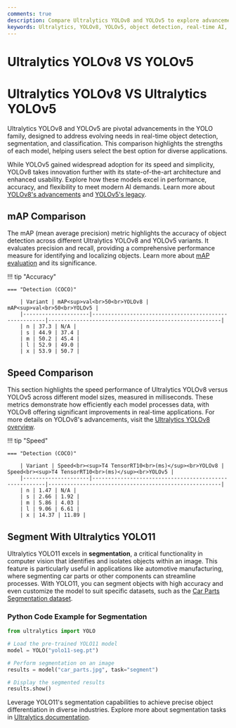 ```yaml
---
comments: true
description: Compare Ultralytics YOLOv8 and YOLOv5 to explore advancements in object detection, real-time AI, and edge AI. Discover how these state-of-the-art computer vision models differ in speed, accuracy, and versatility for various applications. 
keywords: Ultralytics, YOLOv8, YOLOv5, object detection, real-time AI, edge AI, computer vision, model comparison
---
```

# Ultralytics YOLOv8 VS YOLOv5
# Ultralytics YOLOv8 VS Ultralytics YOLOv5

Ultralytics YOLOv8 and YOLOv5 are pivotal advancements in the YOLO family, designed to address evolving needs in real-time object detection, segmentation, and classification. This comparison highlights the strengths of each model, helping users select the best option for diverse applications.

While YOLOv5 gained widespread adoption for its speed and simplicity, YOLOv8 takes innovation further with its state-of-the-art architecture and enhanced usability. Explore how these models excel in performance, accuracy, and flexibility to meet modern AI demands. Learn more about [YOLOv8's advancements](https://docs.ultralytics.com/models/yolov8/) and [YOLOv5's legacy](https://github.com/ultralytics/yolov5).


## mAP Comparison

The mAP (mean average precision) metric highlights the accuracy of object detection across different Ultralytics YOLOv8 and YOLOv5 variants. It evaluates precision and recall, providing a comprehensive performance measure for identifying and localizing objects. Learn more about [mAP evaluation](https://www.ultralytics.com/glossary/mean-average-precision-map) and its significance.


!!! tip "Accuracy"

	=== "Detection (COCO)"

		| Variant | mAP<sup>val<br>50<br>YOLOv8 | mAP<sup>val<br>50<br>YOLOv5 |
		|---------------------|-------------------------------------------------------|-------------------------------------------------------|
		| n | 37.3 | N/A |
		| s | 44.9 | 37.4 |
		| m | 50.2 | 45.4 |
		| l | 52.9 | 49.0 |
		| x | 53.9 | 50.7 |
		

## Speed Comparison

This section highlights the speed performance of Ultralytics YOLOv8 versus YOLOv5 across different model sizes, measured in milliseconds. These metrics demonstrate how efficiently each model processes data, with YOLOv8 offering significant improvements in real-time applications. For more details on YOLOv8's advancements, visit the [Ultralytics YOLOv8 overview](https://docs.ultralytics.com/models/yolov8/).


!!! tip "Speed"

	=== "Detection (COCO)"

		| Variant | Speed<br><sup>T4 TensorRT10<br>(ms)</sup><br>YOLOv8 | Speed<br><sup>T4 TensorRT10<br>(ms)</sup><br>YOLOv5 |
		|---------------------|-------------------------------------------------------|-------------------------------------------------------|
		| n | 1.47 | N/A |
		| s | 2.66 | 1.92 |
		| m | 5.86 | 4.03 |
		| l | 9.06 | 6.61 |
		| x | 14.37 | 11.89 |

## Segment With Ultralytics YOLO11

Ultralytics YOLO11 excels in **segmentation**, a critical functionality in computer vision that identifies and isolates objects within an image. This feature is particularly useful in applications like automotive manufacturing, where segmenting car parts or other components can streamline processes. With YOLO11, you can segment objects with high accuracy and even customize the model to suit specific datasets, such as the [Car Parts Segmentation dataset](https://docs.ultralytics.com/datasets/segment/carparts-seg/).

### Python Code Example for Segmentation

```python
from ultralytics import YOLO

# Load the pre-trained YOLO11 model
model = YOLO("yolo11-seg.pt")

# Perform segmentation on an image
results = model("car_parts.jpg", task="segment")

# Display the segmented results
results.show()
```

Leverage YOLO11's segmentation capabilities to achieve precise object differentiation in diverse industries. Explore more about segmentation tasks in [Ultralytics documentation](https://docs.ultralytics.com/tasks/segment/).
